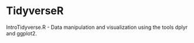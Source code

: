 # TidyverseR

IntroTidyverse.R - Data manipulation and visualization using the tools dplyr and ggplot2.
